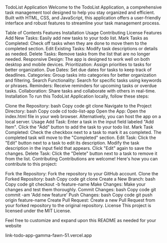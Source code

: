 TodoList Application
Welcome to the TodoList Application, a comprehensive task management tool designed to help you stay organized and efficient. Built with HTML, CSS, and JavaScript, this application offers a user-friendly interface and robust features to streamline your task management process.

Table of Contents
Features
Installation
Usage
Contributing
License
Features
Add New Tasks: Easily add new tasks to your todo list.
Mark Tasks as Completed: Check off tasks when they are done to move them to the completed section.
Edit Existing Tasks: Modify task descriptions or details as needed.
Delete Tasks: Remove tasks from the list that are no longer needed.
Responsive Design: The app is designed to work well on both desktop and mobile devices.
Prioritization: Assign priorities to tasks for better organization.
Due Dates: Set due dates for tasks to keep track of deadlines.
Categories: Group tasks into categories for better organization and filtering.
Search Functionality: Search for specific tasks using keywords or phrases.
Reminders: Receive reminders for upcoming tasks or overdue tasks.
Collaboration: Share tasks and collaborate with others in real-time.
Installation
To run this TodoList Application locally, follow these steps:

Clone the Repository:
bash
Copy code
git clone <repository-url>
Navigate to the Project Directory:
bash
Copy code
cd todo-list-app
Open the App:
Open the index.html file in your web browser. Alternatively, you can host the app on a local server.
Usage
Add Task: Enter a task in the input field labeled "Add Item". Click the "Add" button to add the task to your todo list.
Mark Task Completed: Check the checkbox next to a task to mark it as completed. The completed task will move to the "Completed" section.
Edit Task: Click the "Edit" button next to a task to edit its description. Modify the task description in the input field that appears. Click "Edit" again to save the changes.
Delete Task: Click the "Delete" button next to a task to remove it from the list.
Contributing
Contributions are welcome! Here's how you can contribute to this project:

Fork the Repository: Fork the repository to your GitHub account.
Clone the Forked Repository:
bash
Copy code
git clone <forked-repository-url>
Create a New Branch:
bash
Copy code
git checkout -b feature-name
Make Changes: Make your changes and test them thoroughly.
Commit Changes:
bash
Copy code
git commit -am 'Add new feature'
Push Changes:
bash
Copy code
git push origin feature-name
Create Pull Request: Create a new Pull Request from your forked repository to the original repository.
License
This project is licensed under the MIT License.

Feel free to customize and expand upon this README as needed for your website

link-todo-app-gamma-fawn-51.vercel.app
